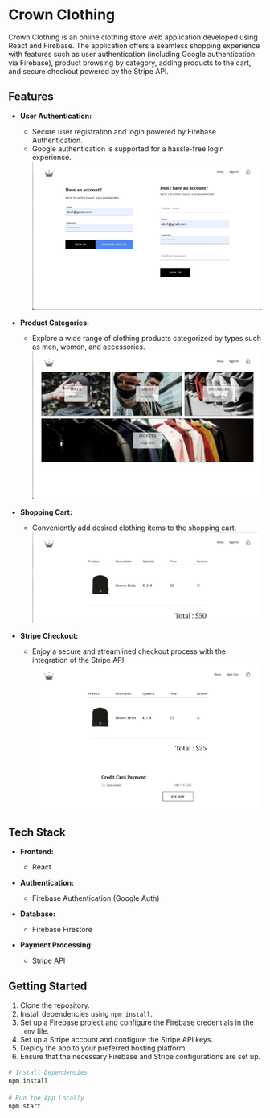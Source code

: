 # Crown Clothing

Crown Clothing is an online clothing store web application developed using React and Firebase. The application offers a seamless shopping experience with features such as user authentication (including Google authentication via Firebase), product browsing by category, adding products to the cart, and secure checkout powered by the Stripe API.


## Features

- **User Authentication:**
  - Secure user registration and login powered by Firebase Authentication.
  - Google authentication is supported for a hassle-free login experience.
![Crown Clothing Screenshot](public/images/CrownAuth.png)

- **Product Categories:**
  - Explore a wide range of clothing products categorized by types such as men, women, and accessories.
![Crown Clothing Screenshot](public/images/CrownCategories.png)


- **Shopping Cart:**
  - Conveniently add desired clothing items to the shopping cart.
![Crown Clothing Screenshot](public/images/CrownCart.png)

- **Stripe Checkout:**
  - Enjoy a secure and streamlined checkout process with the integration of the Stripe API.
![Crown Clothing Screenshot](public/images/CrownProductCheckout.png)

## Tech Stack

- **Frontend:**
  - React

- **Authentication:**
  - Firebase Authentication (Google Auth)

- **Database:**
  - Firebase Firestore

- **Payment Processing:**
  - Stripe API

## Getting Started

1. Clone the repository.
2. Install dependencies using `npm install`.
3. Set up a Firebase project and configure the Firebase credentials in the `.env` file.
4. Set up a Stripe account and configure the Stripe API keys.
5. Deploy the app to your preferred hosting platform.
6. Ensure that the necessary Firebase and Stripe configurations are set up.

```bash
# Install Dependencies
npm install

# Run the App Locally
npm start
